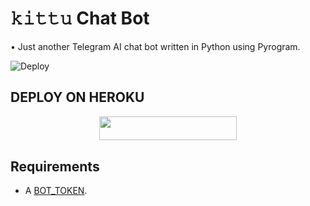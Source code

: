 # 𝚔𝚒𝚝𝚝𝚞 Chat Bot
• Just another Telegram AI chat bot written in Python using Pyrogram.


![Deploy](https://telegra.ph//file/28839eaf1d33f254a6b03.png)

## DEPLOY ON HEROKU

<p align="center"><a href="https://heroku.com/deploy?template=https://github.com/KIRANRAJ6554/-"> <img src="https://img.shields.io/badge/Deploy%20To%20Heroku-grey?style=for-the-badge&logo=heroku" width="220" height="38.45"/></a></p>

## Requirements

- A [BOT_TOKEN](https://t.me/botfather).
